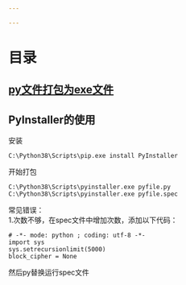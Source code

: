 ```yaml
---

---
```

# 目录
## [py文件打包为exe文件](#PyInstaller的使用)


## PyInstaller的使用

安装

    C:\Python38\Scripts\pip.exe install PyInstaller

开始打包

    C:\Python38\Scripts\pyinstaller.exe pyfile.py
    C:\Python38\Scripts\pyinstaller.exe pyfile.spec

常见错误：  
1.次数不够，在spec文件中增加次数，添加以下代码：

    # -*- mode: python ; coding: utf-8 -*-
    import sys
    sys.setrecursionlimit(5000)
    block_cipher = None

然后py替换运行spec文件